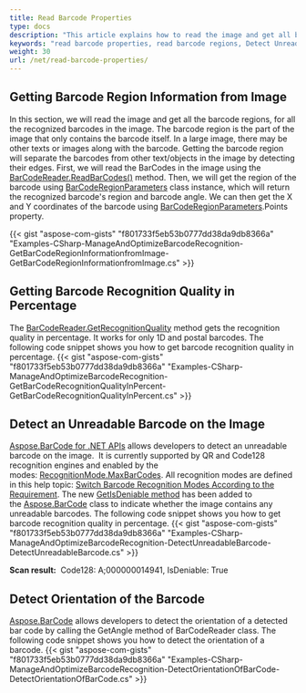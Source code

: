 ```yaml
---
title: Read Barcode Properties
type: docs
description: "This article explains how to read the image and get all barcode regions.  Getting Barcode Recognition Quality in Percentage, Detect an Unreadable Barcode on the Image and Detect Orientation of a Barcode."
keywords: "read barcode properties, read barcode regions, Detect Unreadable Barcode, Barcode orientation, Detect Orientation of Barcode, Aspose.BarCode, Read Barcode C#"
weight: 30
url: /net/read-barcode-properties/
---
```


## **Getting Barcode Region Information from Image**
In this section, we will read the image and get all the barcode regions, for all the recognized barcodes in the image. The barcode region is the part of the image that only contains the barcode itself. In a large image, there may be other texts or images along with the barcode. Getting the barcode region will separate the barcodes from other text/objects in the image by detecting their edges. First, we will read the BarCodes in the image using the [BarCodeReader.ReadBarCodes()](https://apireference.aspose.com/barcode/net/aspose.barcode.barcoderecognition/barcodereader/methods/readbarcodes) method. Then, we will get the region of the barcode using [BarCodeRegionParameters](https://apireference.aspose.com/barcode/net/aspose.barcode.barcoderecognition/barcoderegionparameters) class instance, which will return the recognized barcode's region and barcode angle. We can then get the X and Y coordinates of the barcode using [BarCodeRegionParameters](https://apireference.aspose.com/barcode/net/aspose.barcode.barcoderecognition/barcoderegionparameters).Points property.

{{< gist "aspose-com-gists" "f801733f5eb53b0777dd38da9db8366a" "Examples-CSharp-ManageAndOptimizeBarcodeRecognition-GetBarCodeRegionInformationfromImage-GetBarCodeRegionInformationfromImage.cs" >}}

## **Getting Barcode Recognition Quality in Percentage**
The [BarCodeReader.GetRecognitionQuality](https://apireference.aspose.com/barcode/net/aspose.barcode.barcoderecognition/barcodereader/methods/getrecognitionquality) method gets the recognition quality in percentage. It works for only 1D and postal barcodes. The following code snippet shows you how to get barcode recognition quality in percentage.
{{< gist "aspose-com-gists" "f801733f5eb53b0777dd38da9db8366a" "Examples-CSharp-ManageAndOptimizeBarcodeRecognition-GetBarCodeRecognitionQualityInPercent-GetBarCodeRecognitionQualityInPercent.cs" >}}

## **Detect an Unreadable Barcode on the Image**
[Aspose.BarCode for .NET APIs](https://www.aspose.com/products/barcode/net) allows developers to detect an unreadable barcode on the image.  It is currently supported by QR and Code128 recognition engines and enabled by the modes: [RecognitionMode.MaxBarCodes](https://apireference.aspose.com/barcode/net/aspose.barcode.barcoderecognition/recognitionmode). All recognition modes are defined in this help topic: [Switch Barcode Recognition Modes According to the Requirement](/barcode/net/read-barcode-properties/). The new [GetIsDeniable method](https://apireference.aspose.com/barcode/net/aspose.barcode.barcoderecognition/barcodereader/methods/getisdeniable) has been added to the [Aspose.BarCode](https://apireference.aspose.com/net/barcode) class to indicate whether the image contains any unreadable barcodes. The following code snippet shows you how to get barcode recognition quality in percentage.
{{< gist "aspose-com-gists" "f801733f5eb53b0777dd38da9db8366a" "Examples-CSharp-ManageAndOptimizeBarcodeRecognition-DetectUnreadableBarcode-DetectUnreadableBarcode.cs" >}}

**Scan result:** 
Code128: A;000000014941, IsDeniable: True

## **Detect Orientation of the Barcode**
[Aspose.BarCode](https://apireference.aspose.com/net/barcode) allows developers to detect the orientation of a detected bar code by calling the GetAngle method of BarCodeReader class. The following code snippet shows you how to detect the orientation of a barcode.
{{< gist "aspose-com-gists" "f801733f5eb53b0777dd38da9db8366a" "Examples-CSharp-ManageAndOptimizeBarcodeRecognition-DetectOrientationOfBarCode-DetectOrientationOfBarCode.cs" >}}
